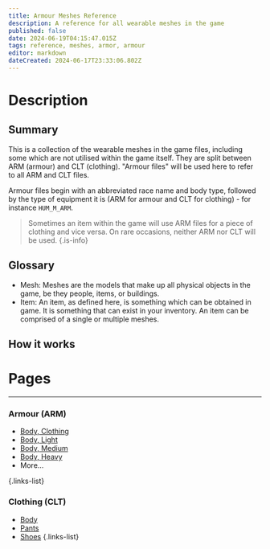 ```yaml
---
title: Armour Meshes Reference
description: A reference for all wearable meshes in the game
published: false
date: 2024-06-19T04:15:47.015Z
tags: reference, meshes, armor, armour
editor: markdown
dateCreated: 2024-06-17T23:33:06.802Z
---
```


# Description
## Summary
This is a collection of the wearable meshes in the game files, including some which are not utilised within the game itself. They are split between ARM (armour) and CLT (clothing). "Armour files" will be used here to refer to all ARM and CLT files.

Armour files begin with an abbreviated race name and body type, followed by the type of equipment it is (ARM for armour and CLT for clothing) - for instance `HUM_M_ARM`.

> Sometimes an item within the game will use ARM files for a piece of clothing and vice versa. On rare occasions, neither ARM nor CLT will be used.
{.is-info}

## Glossary
- Mesh: Meshes are the models that make up all physical objects in the game, be they people, items, or buildings. 
- Item: An item, as defined here, is something which can be obtained in game. It is something that can exist in your inventory. An item can be comprised of a single or multiple meshes.

## How it works





# Pages

---
### Armour (ARM)
- [Body, Clothing](ARM_Body-Clothing)
- [Body, Light](ARM_Body-Light)
- [Body, Medium](ARM_Body-Medium)
- [Body, Heavy](ARM_Body-Heavy)
- More...

{.links-list}
### Clothing (CLT)
- [Body](CLT_Body)
- [Pants](CLT_Pants)
- [Shoes](CLT_Accessories)
{.links-list}